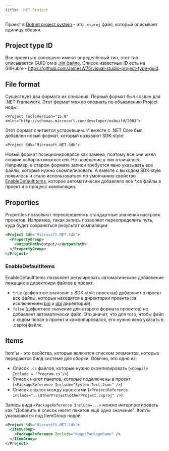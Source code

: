 ```yaml
---
title: .NET Project
---
```


Проект в [Dotnet project system](./Dotnet%20project%20system.md) - это `.csproj` файл, который описывает единицу сборки.

## Project type ID
Все проекты в солюшене имеют определённый тип, этот тип описывается GUID'ом в [.sln файле](./Dotnet%20solution.md). Список известных ID есть на GitHub'е - https://github.com/JamesW75/visual-studio-project-type-guid.
## File format
 Существует два формата их описания. Первый формат был создан для .NET Framework. Этот формат можно опознать по объявлению Project ноды:

```
<Project ToolsVersion="15.0" xmlns="http://schemas.microsoft.com/developer/msbuild/2003">
```

Этот формат считается устаревшим. И вместе с .NET Core был добавлен новый формат, который называют SDK-style:

```
<Project Sdk="Microsoft.NET.Sdk">
```

Новый формат позиционировался как замена, поэтому все они имел схожий набор возможностей. Но поведение у них отличалось. Например, в старом формате записи требуется явно указывать все файлы, которые нужно скомпилировать. А вместе с выходом SDK-style появилось и стало использоваться по умолчанию свойство [EnableDefaultItems](Dotnet%20project.md#EnableDefaultItems), которое автоматически добавляло все \*.cs файлы в проект и в процесс компиляции.
## Properties
Properties позволяют переопределять стандартные значения настроек проектов. Например, такая запись позволяет переопределить путь, куда будет сохраняться результат компиляции:
```xml
<Project Sdk="Microsoft.NET.Sdk">
  <PropertyGroup>
    <OutputPath>Output/</OutputPath>
  </PropertyGroup>
</Project>

```

### EnableDefaultItems
EnableDefaultItems позволяет регулировать автоматическое добавление лежащих в директоири файлов в проект.
- `true` (дефолтное значение в SDK-style проектах) добавляет в проект все файлы, которые находятся в директории проекта (за исключением [bin](./MSBuild%20artifact%20directories.md#bin%20directory) и [obj](./MSBuild%20artifact%20directories.md#obj%20directory) директорий).
- `false` (дефолтное значение для старого формата проектов) не добавляет автоматически файл. Это значит, что для того, чтобы файл с кодом попал в проект и компилировался, его нужно явно указать в .csproj файле.

## Items
Item'ы - это свойства, которые являются списком элементов, которые передаются билд системе для сборки. Обычно, это одно из:
- Список `.cs` файлов, которые нужно скомпилировать (`<Compile Include = "Program.cs"/>`)
- Список нюгет пакетов, которые подключены в проект (`<PackageReference Include="System.Text.Json" />`)
- Список ссылок между проектами (`<ProjectReference Include="..\OtherProject\OtherProject.csproj" />`)

Запись вида `<PackageReference Include=...>` можно интерпретировать как "Добавить в список нюгет пакетов ещё одно значение". Item'ы указываются под ItemGroup нодой:
```xml
<Project Sdk="Microsoft.NET.Sdk">
  <ItemGroup>
    <PackageReference Include="NugetPackageName" />
  </ItemGroup>
</Project>
```

